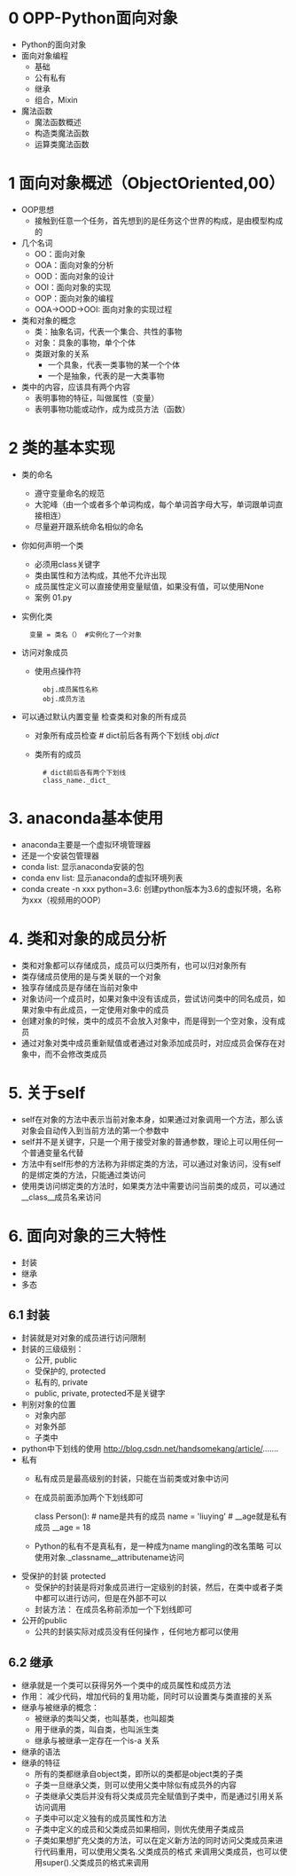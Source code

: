 # 0 OPP-Python面向对象
- Python的面向对象
- 面向对象编程
    - 基础
    - 公有私有
    - 继承
    - 组合，Mixin
- 魔法函数
    - 魔法函数概述
    - 构造类魔法函数
    - 运算类魔法函数
    
# 1 面向对象概述（ObjectOriented,00）
- OOP思想
    - 接触到任意一个任务，首先想到的是任务这个世界的构成，是由模型构成的
- 几个名词
    - OO：面向对象
    - OOA：面向对象的分析
    - OOD：面向对象的设计
    - OOI：面向对象的实现
    - OOP：面向对象的编程
    - OOA->OOD->OOI: 面向对象的实现过程
- 类和对象的概念
    - 类：抽象名词，代表一个集合、共性的事物
    - 对象：具象的事物，单个个体
    - 类跟对象的关系
        - 一个具象，代表一类事物的某一个个体
        - 一个是抽象，代表的是一大类事物
- 类中的内容，应该具有两个内容
    - 表明事物的特征，叫做属性（变量）
    - 表明事物功能或动作，成为成员方法（函数）
# 2 类的基本实现
- 类的命名
    - 遵守变量命名的规范
    - 大驼峰（由一个或者多个单词构成，每个单词首字母大写，单词跟单词直接相连）
    - 尽量避开跟系统命名相似的命名
- 你如何声明一个类
    - 必须用class关键字
    - 类由属性和方法构成，其他不允许出现
    - 成员属性定义可以直接使用变量赋值，如果没有值，可以使用None
    - 案例 01.py
- 实例化类

        变量 = 类名（） #实例化了一个对象
- 访问对象成员
    - 使用点操作符
        
            obj.成员属性名称
            obj.成员方法
- 可以通过默认内置变量 检查类和对象的所有成员
    - 对象所有成员检查
            # dict前后各有两个下划线
            obj._dict_
    - 类所有的成员
            
            # dict前后各有两个下划线
            class_name._dict_

            
# 3. anaconda基本使用
- anaconda主要是一个虚拟环境管理器
- 还是一个安装包管理器
- conda list: 显示anaconda安装的包
- conda env list: 显示anaconda的虚拟环境列表
- conda create -n xxx python=3.6: 创建python版本为3.6的虚拟环境，名称为xxx（视频用的OOP）

# 4. 类和对象的成员分析
- 类和对象都可以存储成员，成员可以归类所有，也可以归对象所有
- 类存储成员使用的是与类关联的一个对象
- 独享存储成员是存储在当前对象中
- 对象访问一个成员时，如果对象中没有该成员，尝试访问类中的同名成员，如果对象中有此成员，一定使用对象中的成员
- 创建对象的时候，类中的成员不会放入对象中，而是得到一个空对象，没有成员
- 通过对象对类中成员重新赋值或者通过对象添加成员时，对应成员会保存在对象中，而不会修改类成员

# 5. 关于self
- self在对象的方法中表示当前对象本身，如果通过对象调用一个方法，那么该对象会自动传入到当前方法的第一个参数中
- self并不是关键字，只是一个用于接受对象的普通参数，理论上可以用任何一个普通变量名代替
- 方法中有self形参的方法称为非绑定类的方法，可以通过对象访问，没有self的是绑定类的方法，只能通过类访问
- 使用类访问绑定类的方法时，如果类方法中需要访问当前类的成员，可以通过__class__成员名来访问

# 6. 面向对象的三大特性
- 封装
- 继承
- 多态

## 6.1 封装
- 封装就是对对象的成员进行访问限制
- 封装的三级级别：
    - 公开, public
    - 受保护的, protected
    - 私有的, private
    - public, private, protected不是关键字
- 判别对象的位置
    - 对象内部
    - 对象外部
    - 子类中
- python中下划线的使用 http://blog.csdn.net/handsomekang/article/.......
- 私有
    - 私有成员是最高级别的封装，只能在当前类或对象中访问
    - 在成员前面添加两个下划线即可
        
        class Person():
            # name是共有的成员
            name = 'liuying'
            # __age就是私有成员
            __age = 18
    - Python的私有不是真私有，是一种成为name mangling的改名策略
    可以使用对象._classname__attributename访问
- 受保护的封装 protected
    - 受保护的封装是将对象成员进行一定级别的封装，然后，在类中或者子类中都可以进行访问，但是在外部不可以
    - 封装方法： 在成员名称前添加一个下划线即可 
- 公开的public
    - 公共的封装实际对成员没有任何操作   ，任何地方都可以使用
    
## 6.2 继承
- 继承就是一个类可以获得另外一个类中的成员属性和成员方法
- 作用： 减少代码，增加代码的复用功能，同时可以设置类与类直接的关系
- 继承与被继承的概念：
    - 被继承的类叫父类，也叫基类，也叫超类
    - 用于继承的类，叫自类，也叫派生类
    - 继承与被继承一定存在一个is-a 关系
- 继承的语法
- 继承的特征
    - 所有的类都继承自object类，即所以的类都是object类的子类
    - 子类一旦继承父类，则可以使用父类中除似有成员外的内容
    - 子类继承父类后并没有将父类成员完全赋值到子类中，而是通过引用关系访问调用
    - 子类中可以定义独有的成员属性和方法
    - 子类中定义的成员和父类成员如果相同，则优先使用子类成员
    - 子类如果想扩充父类的方法，可以在定义新方法的同时访问父类成员来进行代码重用，可以使用父类名.父类成员的格式
    来调用父类成员，也可以使用super().父类成员的格式来调用